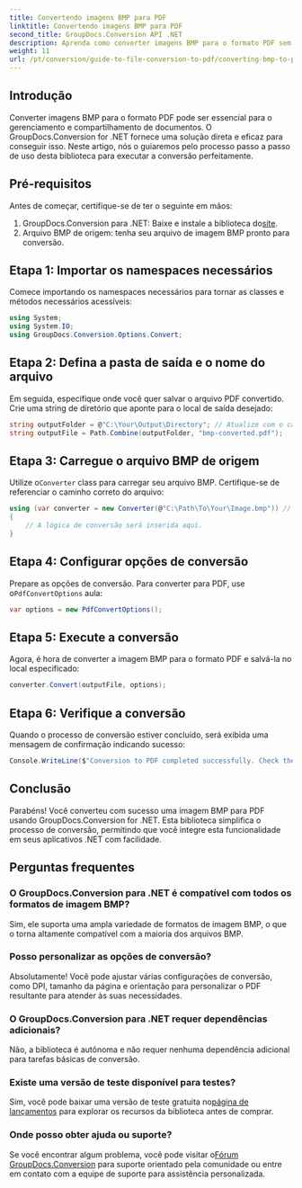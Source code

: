 ```yaml
---
title: Convertendo imagens BMP para PDF
linktitle: Convertendo imagens BMP para PDF
second_title: GroupDocs.Conversion API .NET
description: Aprenda como converter imagens BMP para o formato PDF sem esforço usando o GroupDocs.Conversion for .NET. Este tutorial abrangente passo a passo abrange pré-requisitos, manipulação de arquivo de origem e opções de personalização.
weight: 11
url: /pt/conversion/guide-to-file-conversion-to-pdf/converting-bmp-to-pdf/
---
```

## Introdução

Converter imagens BMP para o formato PDF pode ser essencial para o gerenciamento e compartilhamento de documentos. O GroupDocs.Conversion for .NET fornece uma solução direta e eficaz para conseguir isso. Neste artigo, nós o guiaremos pelo processo passo a passo de uso desta biblioteca para executar a conversão perfeitamente.

## Pré-requisitos

Antes de começar, certifique-se de ter o seguinte em mãos:

1.  GroupDocs.Conversion para .NET: Baixe e instale a biblioteca do[site](https://releases.groupdocs.com/conversion/net/).
2. Arquivo BMP de origem: tenha seu arquivo de imagem BMP pronto para conversão.

## Etapa 1: Importar os namespaces necessários

Comece importando os namespaces necessários para tornar as classes e métodos necessários acessíveis:

```csharp
using System;
using System.IO;
using GroupDocs.Conversion.Options.Convert;
```

## Etapa 2: Defina a pasta de saída e o nome do arquivo

Em seguida, especifique onde você quer salvar o arquivo PDF convertido. Crie uma string de diretório que aponte para o local de saída desejado:

```csharp
string outputFolder = @"C:\Your\Output\Directory"; // Atualize com o caminho do seu diretório
string outputFile = Path.Combine(outputFolder, "bmp-converted.pdf");
```

## Etapa 3: Carregue o arquivo BMP de origem

 Utilize o`Converter` class para carregar seu arquivo BMP. Certifique-se de referenciar o caminho correto do arquivo:

```csharp
using (var converter = new Converter(@"C:\Path\To\Your\Image.bmp")) // Atualize com o caminho do seu arquivo BMP
{
    // A lógica de conversão será inserida aqui.
}
```

## Etapa 4: Configurar opções de conversão

 Prepare as opções de conversão. Para converter para PDF, use o`PdfConvertOptions` aula:

```csharp
var options = new PdfConvertOptions();
```

## Etapa 5: Execute a conversão

Agora, é hora de converter a imagem BMP para o formato PDF e salvá-la no local especificado:

```csharp
converter.Convert(outputFile, options);
```

## Etapa 6: Verifique a conversão

Quando o processo de conversão estiver concluído, será exibida uma mensagem de confirmação indicando sucesso:

```csharp
Console.WriteLine($"Conversion to PDF completed successfully. Check the output in: {outputFolder}");
```

## Conclusão

Parabéns! Você converteu com sucesso uma imagem BMP para PDF usando GroupDocs.Conversion for .NET. Esta biblioteca simplifica o processo de conversão, permitindo que você integre esta funcionalidade em seus aplicativos .NET com facilidade.

## Perguntas frequentes

### O GroupDocs.Conversion para .NET é compatível com todos os formatos de imagem BMP?

Sim, ele suporta uma ampla variedade de formatos de imagem BMP, o que o torna altamente compatível com a maioria dos arquivos BMP.

### Posso personalizar as opções de conversão?

Absolutamente! Você pode ajustar várias configurações de conversão, como DPI, tamanho da página e orientação para personalizar o PDF resultante para atender às suas necessidades.

### O GroupDocs.Conversion para .NET requer dependências adicionais?

Não, a biblioteca é autônoma e não requer nenhuma dependência adicional para tarefas básicas de conversão.

### Existe uma versão de teste disponível para testes?

 Sim, você pode baixar uma versão de teste gratuita no[página de lançamentos](https://releases.groupdocs.com/) para explorar os recursos da biblioteca antes de comprar.

### Onde posso obter ajuda ou suporte?

Se você encontrar algum problema, você pode visitar o[Fórum GroupDocs.Conversion](https://forum.groupdocs.com/c/conversion/11) para suporte orientado pela comunidade ou entre em contato com a equipe de suporte para assistência personalizada.
